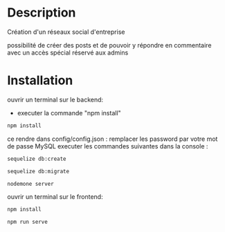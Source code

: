 
# Description
Création d'un réseaux social d'entreprise

possibilité de créer des posts et de pouvoir y répondre en commentaire avec un accès spécial réservé aux admins

# Installation

ouvrir un terminal sur le backend:

 - executer la commande "npm install"
```bash
npm install
```
ce rendre dans config/config.json :
remplacer les password par votre mot de passe MySQL
executer les commandes suivantes dans la console :
```bash
sequelize db:create

sequelize db:migrate 

nodemone server
```
ouvrir un terminal sur le frontend:

```bash
npm install
```
```bash
npm run serve
```









